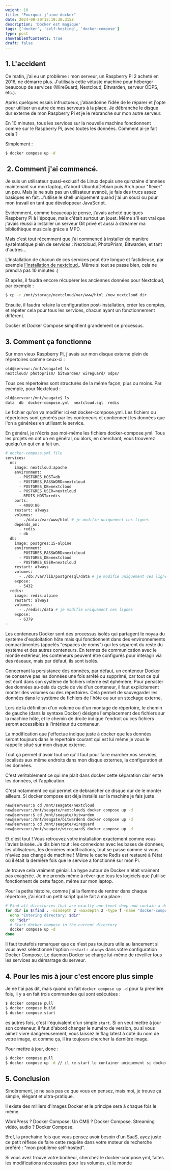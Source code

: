 ```yaml
---
weight: 10
title: "Pourquoi j'aime docker"
date: 2024-08-20T12:19:38.315Z
description: 'Docker est magique'
tags: ['docker', 'self-hosting', 'docker-compose']
type: post
showTableOfContents: true
draft: false
---
```


## 1. L'accident

Ce matin, j'ai eu un problème : mon serveur, un Raspberry Pi 2 acheté en 2016, ne démarre plus. J'utilisais cette vétuste machine pour héberger beaucoup de services (WireGuard, Nextcloud, Bitwarden, serveur ODPS, etc.).

Après quelques essais infructueux, j'abandonne l'idée de le réparer et j'opte pour utiliser un autre de mes serveurs à la place. Je débranche le disque dur externe de mon Raspberry Pi et je le rebranche sur mon autre serveur.

En 10 minutes, tous les services sur la nouvelle machine fonctionnent comme sur le Raspberry Pi, avec toutes les données. Comment ai-je fait cela ?

Simplement :

```bash
$ docker compose up -d
```

##  2. Comment j'ai commencé.

Je suis un utilisateur quasi-exclusif de Linux depuis une quinzaine d'années maintenant sur mon laptop, d'abord Ubuntu/Debian puis Arch pour "flexer" un peu. Mais je ne suis pas un utilisateur avancé, je fais des trucs assez basiques en fait. J'utilise le shell uniquement quand j'ai un souci ou pour mon travail en tant que développeur JavaScript.

Évidemment, comme beaucoup je pense, j'avais acheté quelques Raspberry Pi à l'époque, mais c'était surtout un jouet. Même s'il est vrai que j'avais réussi à installer un serveur Git privé et aussi à streamer ma bibliothèque musicale grâce à MPD.

Mais c'est tout récemment que j'ai commencé à installer de manière systématique plein de services : Nextcloud, PhotoPrism, Bitwarden, et tant d'autres...

L'installation de chacun de ces services peut être longue et fastidieuse, par exemple [l'installation de nextcloud](https://docs.nextcloud.com/server/latest/admin_manual/installation/example_ubuntu.html),. Même si tout se passe bien, cela ne prendra pas 10 minutes :)

Et après, il faudra encore récupérer les anciennes données pour Nextcloud, par exemple :

```bash
$ cp -r /mnt/storage/nextcloud/var/www/html /new_nextcloud_dir
```

Ensuite, il faudra refaire la configuration post-installation, créer les comptes, et répéter cela pour tous les services, chacun ayant un fonctionnement différent.

Docker et Docker Compose simplifient grandement ce processus.

## 3. Comment ça fonctionne

Sur mon vieux Raspberry Pi, j'avais sur mon disque externe plein de répertoires comme ceux-ci :

```bash
old@serveur:/mnt/seagate$ ls
nextcloud/ photoprism/ bitwarden/ wireguard/ odps/
```

Tous ces répertoires sont structurés de la même façon, plus ou moins. Par exemple, pour Nextcloud :

```bash
old@serveur:/mnt/seagate$ ls
data  db  docker-compose.yml  nextcloud.sql  redis
```

Le fichier qu'on va modifier ici est docker-compose.yml. Les fichiers ou répertoires sont générés par les conteneurs et contiennent les données que l'on a générées en utilisant le service.

En général, je n'écris pas moi-même les fichiers docker-compose.yml. Tous les projets en ont un en général, ou alors, en cherchant, vous trouverez quelqu'un qui en a fait un.

```bash
# docker-compose.yml file
services:
  nc:
    image: nextcloud:apache
    environment:
      - POSTGRES_HOST=db
      - POSTGRES_PASSWORD=nextcloud
      - POSTGRES_DB=nextcloud
      - POSTGRES_USER=nextcloud
      - REDIS_HOST=redis
    ports:
      - 4080:80
    restart: always
    volumes:
      - ./data:/var/www/html # je modifie uniquement ces lignes
    depends_on:
      - redis
      - db
  db:
    image: postgres:15-alpine
    environment:
      - POSTGRES_PASSWORD=nextcloud
      - POSTGRES_DB=nextcloud
      - POSTGRES_USER=nextcloud
    restart: always
    volumes:
      - ./db:/var/lib/postgresql/data # je modifie uniquement ces lignes
    expose:
      - 5432
  redis:
    image: redis:alpine
    restart: always
    volumes:
      - ./redis:/data # je modifie uniquement ces lignes
    expose:
      - 6379
~
```

Les conteneurs Docker sont des processus isolés qui partagent le noyau du système d'exploitation hôte mais qui fonctionnent dans des environnements compartimentés (appelés "espaces de noms") qui les séparent du reste du système et des autres conteneurs. En termes de communication avec le monde extérieur, les conteneurs peuvent être configurés pour interagir via des réseaux, mais par défaut, ils sont isolés.

Concernant la persistance des données, par défaut, un conteneur Docker ne conserve pas les données une fois arrêté ou supprimé, car tout ce qui est écrit dans son système de fichiers interne est éphémère. Pour persister des données au-delà du cycle de vie d'un conteneur, il faut explicitement monter des volumes ou des répertoires. Cela permet de sauvegarder les données dans le système de fichiers de l'hôte ou sur un stockage externe.

Lors de la définition d'un volume ou d'un montage de répertoire, le chemin de gauche (dans la syntaxe Docker) désigne l'emplacement des fichiers sur la machine hôte, et le chemin de droite indique l'endroit où ces fichiers seront accessibles à l'intérieur du conteneur.

La modification que j'effectue indique juste à docker que les données seront toujours dans le repertoire courant qui est lui même je vous le rappelle situé sur mon disque externe.

Tout ça permet d'avoir tout ce qu'il faut pour faire marcher nos services, localisés aux même endroits dans mon disque externes, la configuration et les données.

C'est veritablement ce qui me plait dans docker cette séparation clair entre les données, et l'application.

C'est notamment ce qui permet de debrancher ce disque dur de le monter ailleurs. Si docker compose est déja installé sur la machine je fais juste

```bash
new@serveur:$ cd /mnt/seagate/nextcloud
new@serveur:/mnt/seagate/nextcloud$ docker compose up -d
new@serveur:$ cd /mnt/seagate/bitwarden
new@serveur:/mnt/seagate/bitwarden$ docker compose up -d
new@serveur:$ cd /mnt/seagate/wireguard
new@serveur:/mnt/seagate/wireguard$ docker compose up -d
```

Et c'est tout ! Vous retrouvez votre installation exactement comme vous l'aviez laissée. Je dis bien tout : les connexions avec les bases de données, les utilisateurs, les dernières modifications, tout se passe comme si vous n'aviez pas changé de machine ! Même le cache Redis est restauré à l'état où il était la dernière fois que le service a fonctionné sur mon Pi.

Je trouve cela vraiment génial. La hype autour de Docker n'était vraiment pas exagérée. Je me prends même à rêver que tous les logiciels que j'utilise fonctionnent de cette façon, même sur mon laptop.

Pour la petite histoire, comme j'ai la flemme de rentrer dans chaque répertoire, j'ai écrit un petit script qui le fait à ma place :

```bash
# Find all directories that are exactly one level deep and contain a docker-compose.yml file
for dir in $(find . -mindepth 2 -maxdepth 2 -type f -name "docker-compose.yml" -exec dirname {} \;); do
  echo "Entering directory: $dir"
  cd "$dir"
  # Start docker compose in the current directory
  docker compose up -d
done

```

Il faut toutefois remarquer que ce n'est pas toujours utile au lancement si vous avez sélectionné l'option `restart: always` dans votre configuration Docker Compose. Le daemon Docker se charge lui-même de réveiller tous les services au démarrage du serveur.

## 4. Pour les mis à jour c'est encore plus simple

Je ne l'ai pas dit, mais quand on fait `docker compose up -d` pour la première fois, il y a en fait trois commandes qui sont exécutées :

```bash
$ docker compose pull
$ docker compose build
$ docker compose start
```

es autres fois, c'est l'équivalent d'un simple `start`.
Si on veut mettre à jour son conteneur, il faut d'abord changer le numéro de version, ou si vous aimez vivre dangereusement, vous laissez le flag latest à côté du nom de votre image, et comme ça, il ira toujours chercher la dernière image.

Pour mettre à jour, donc :

```bash
$ docker compose pull
$ docker compose up -d // il re-start le container uniquement si docker pull à trouver une image plus récente.
```

## 5. Conclusion

Sincèrement, je ne sais pas ce que vous en pensez, mais moi, je trouve ça simple, élégant et ultra-pratique.

Il existe des milliers d'images Docker et le principe sera à chaque fois le même.

WordPress ? Docker Compose. Un CMS ? Docker Compose. Streaming vidéo, audio ? Docker Compose.

Bref, la prochaine fois que vous pensez avoir besoin d'un SaaS, ayez juste ce petit réflexe de faire cette requête dans votre moteur de recherche préféré : "mon problème self-hosted".

Si vous avez trouvé votre bonheur, cherchez le docker-compose.yml, faites les modifications nécessaires pour les volumes, et le monde

